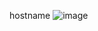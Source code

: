 hostname
![image](https://user-images.githubusercontent.com/70520853/154817618-9a34fc82-a8e9-4e39-99f9-23766ca3ef19.png)
